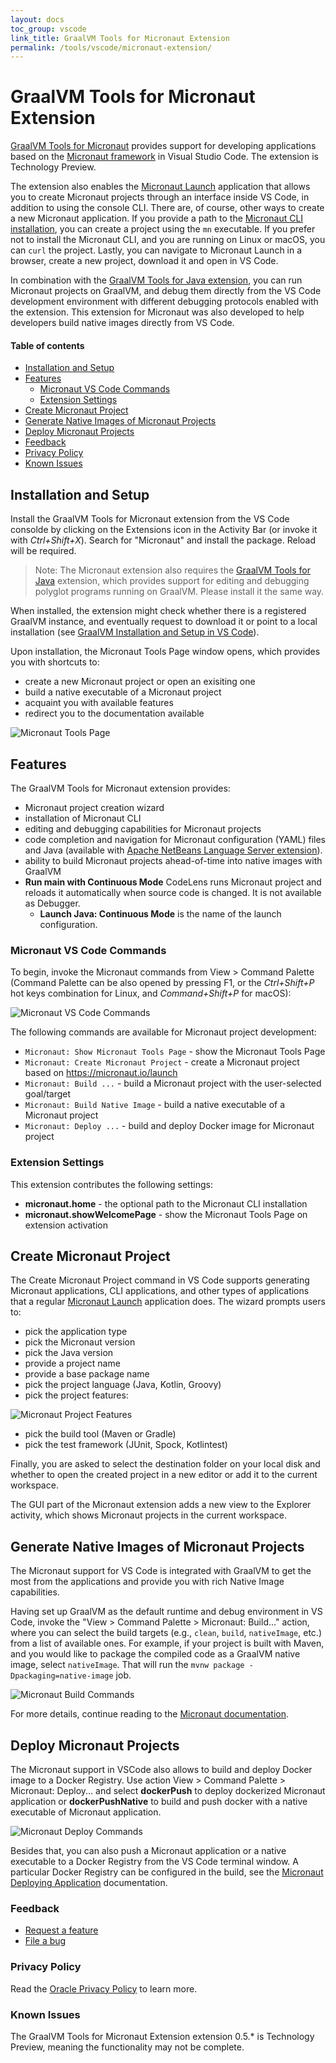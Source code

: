 ```yaml
---
layout: docs
toc_group: vscode
link_title: GraalVM Tools for Micronaut Extension
permalink: /tools/vscode/micronaut-extension/
---
```


# GraalVM Tools for Micronaut Extension

[GraalVM Tools for Micronaut](https://marketplace.visualstudio.com/items?itemName=oracle-labs-graalvm.micronaut) provides support for developing applications based on the [Micronaut framework](https://micronaut.io/) in Visual Studio Code.
The extension is Technology Preview.

The extension also enables the [Micronaut Launch](https://micronaut.io/launch/) application that allows you to create Micronaut projects through an interface inside VS Code, in addition to using the console CLI.
There are, of course, other ways to create a new Micronaut application. If you provide a path to the [Micronaut CLI installation](https://micronaut-projects.github.io/micronaut-starter/latest/guide/#installation), you can create a project using the `mn` executable. If you prefer not to install the Micronaut CLI, and you are running on Linux or macOS, you can `curl` the project. Lastly, you can navigate to Micronaut Launch in a browser, create a new project, download it and open in VS Code.

In combination with the [GraalVM Tools for Java extension](https://marketplace.visualstudio.com/items?itemName=oracle-labs-graalvm.graalvm), you can run Micronaut projects on GraalVM, and debug them directly from the VS Code development environment with different debugging protocols enabled with the extension. This extension for Micronaut was also developed to help developers build native images directly from VS Code.

#### Table of contents
- [Installation and Setup](#installation-and-setup)
- [Features](#features)
  - [Micronaut VS Code Commands](#micronaut-vs-code-commands)
  - [Extension Settings](#extension-settings)
- [Create Micronaut Project](#create-micronaut-project)
- [Generate Native Images of Micronaut Projects](#generate-native-images-of-micronaut-projects)
- [Deploy Micronaut Projects](#deploy-micronaut-projects)
- [Feedback](#feedback)
- [Privacy Policy](#privacy-policy)
- [Known Issues](#known-issues)

## Installation and Setup

Install the GraalVM Tools for Micronaut extension from the VS Code consolde by clicking on the Extensions icon in the Activity Bar (or invoke it with _Ctrl+Shift+X_). Search for "Micronaut" and install the package. Reload will be required.

> Note: The Micronaut extension also requires the [GraalVM Tools for Java](https://marketplace.visualstudio.com/items?itemName=oracle-labs-graalvm.graalvm) extension, which provides support for editing and debugging polyglot programs running on GraalVM. Please install it the same way.

When installed, the extension might check whether there is a registered GraalVM instance, and eventually request to download it or point to a local installation (see [GraalVM Installation and Setup in VS Code](../graalvm/README.md#installation-and-setup)).

Upon installation, the Micronaut Tools Page window opens, which provides you with shortcuts to:
- create a new Micronaut project or open an exisiting one
- build a native executable of a Micronaut project
- acquaint you with available features
- redirect you to the documentation available

![Micronaut Tools Page](images/micronaut_tools_page.png)

## Features

The GraalVM Tools for Micronaut extension provides:
* Micronaut project creation wizard
* installation of Micronaut CLI
* editing and debugging capabilities for Micronaut projects
* code completion and navigation for Micronaut configuration (YAML) files and Java (available with [Apache NetBeans Language Server extension](https://marketplace.visualstudio.com/items?itemName=asf.apache-netbeans-java)).
* ability to build Micronaut projects ahead-of-time into native images with GraalVM
* __Run main with Continuous Mode__ CodeLens runs Micronaut project and reloads it automatically when source code is changed. It is not available as Debugger.
    * __Launch Java: Continuous Mode__ is the name of the launch configuration.

### Micronaut VS Code Commands

To begin, invoke the Micronaut commands from View > Command Palette (Command Palette can be also opened by pressing F1, or the _Ctrl+Shift+P_ hot keys combination for Linux, and _Command+Shift+P_ for macOS):

![Micronaut VS Code Commands](images/micronaut-vs-code-commands.png)

The following commands are available for Micronaut project development:

* `Micronaut: Show Micronaut Tools Page` - show the Micronaut Tools Page
* `Micronaut: Create Micronaut Project` - create a Micronaut project based on https://micronaut.io/launch
* `Micronaut: Build ...` - build a Micronaut project with the user-selected goal/target
* `Micronaut: Build Native Image` - build a native executable of a Micronaut project
* `Micronaut: Deploy ...` - build and deploy Docker image for Micronaut project

### Extension Settings

This extension contributes the following settings:
* __micronaut.home__ - the optional path to the Micronaut CLI installation
* __micronaut.showWelcomePage__ - show the Micronaut Tools Page on extension activation

## Create Micronaut Project

The Create Micronaut Project command in VS Code supports generating Micronaut applications, CLI applications, and other types of applications that a regular [Micronaut Launch](https://micronaut.io/launch/) application does. The wizard prompts users to:

  * pick the application type
  * pick the Micronaut version
  * pick the Java version
  * provide a project name
  * provide a base package name
  * pick the project language (Java, Kotlin, Groovy)
  * pick the project features:

  ![Micronaut Project Features](images/micronaut-project-features_view.png)

  * pick the build tool (Maven or Gradle)
  * pick the test framework (JUnit, Spock, Kotlintest)

Finally, you are asked to select the destination folder on your local disk and whether to open the created project in a new editor or add it to the current workspace.

The GUI part of the Micronaut extension adds a new view to the Explorer activity, which shows Micronaut projects in the current workspace.

## Generate Native Images of Micronaut Projects

The Micronaut support for VS Code is integrated with GraalVM to get the most from the applications and provide you with rich Native Image capabilities.

Having set up GraalVM as the default runtime and debug environment in VS Code, invoke the "View > Command Palette > Micronaut: Build..." action, where you can select the build targets (e.g., `clean`, `build`, `nativeImage`, etc.) from a list of available ones.
For example, if your project is built with Maven, and you would like to package the compiled code as a GraalVM native image, select `nativeImage`.
That will run the `mvnw package -Dpackaging=native-image` job.

![Micronaut Build Commands](images/micronaut-build-commands.png)

For more details, continue reading to the [Micronaut documentation](https://guides.micronaut.io/micronaut-creating-first-graal-app/guide/index.html#creatingGraalImage).

## Deploy Micronaut Projects

The Micronaut support in VSCode also allows to build and deploy Docker image to a Docker Registry.
Use action View > Command Palette > Micronaut: Deploy... and select **dockerPush** to deploy dockerized Micronaut application or **dockerPushNative** to build and push docker with a native executable of Micronaut application.

![Micronaut Deploy Commands](images/micronaut-deploy-commands.png)

Besides that, you can also push a Micronaut application or a native executable to a Docker Registry from the VS Code terminal window. A particular Docker Registry can be configured in the build, see the [Micronaut Deploying Application](https://micronaut-projects.github.io/micronaut-maven-plugin/latest/examples/deploy.html) documentation.

### Feedback

* [Request a feature](https://github.com/graalvm/vscode-extensions/issues/new?labels=enhancement)
* [File a bug](https://github.com/graalvm/vscode-extensions/issues/new?labels=bug)

### Privacy Policy

Read the [Oracle Privacy Policy](https://www.oracle.com/legal/privacy/privacy-policy.html) to learn more.

### Known Issues

The GraalVM Tools for Micronaut Extension extension 0.5.* is Technology Preview, meaning the functionality may not be complete.
